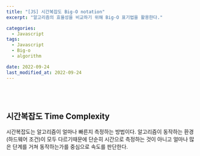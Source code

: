 ```yaml
---
title: "[JS] 시간복잡도 Big-O notation"
excerpt: "알고리즘의 효율성을 비교하기 위해 Big-O 표기법을 활용한다."

categories:
  - Javascript
tags:
  - Javascript
  - Big-o
  - algorithm

date: 2022-09-24
last_modified_at: 2022-09-24
---
```


<br>
<br>

## 시간복잡도 Time Complexity

시간복잡도는 알고리즘이 얼마나 빠른지 측정하는 방법이다.
알고리즘이 동작하는 환경(하드웨어 조건)이 모두 다르기때문에 단순히 시간으로 측정하는 것이 아니고
얼마나 많은 단계를 거쳐 동작하는가를 중심으로 속도를 판단한다.
